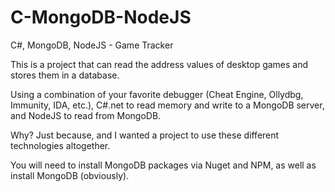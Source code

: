 # C-MongoDB-NodeJS
C#, MongoDB, NodeJS - Game Tracker

This is a project that can read the address values of desktop games and stores them in a database.

Using a combination of your favorite debugger (Cheat Engine, Ollydbg, Immunity, IDA, etc.), C#.net to read memory and write to a MongoDB server, and NodeJS to read from MongoDB.

Why? Just because, and I wanted a project to use these different technologies altogether.

You will need to install MongoDB packages via Nuget and NPM, as well as install MongoDB (obviously).



